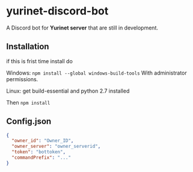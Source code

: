 # yurinet-discord-bot
A Discord bot for **Yurinet server** that are still in development.
## Installation
if this is frist time install do

Windows: ```npm install --global windows-build-tools``` With administrator permissions.

Linux: get build-essential and python 2.7 installed

Then ```npm install ```
## Config.json
```json
{
  "owner_id": "Owner_ID",
  "owner_server": "owner_serverid",
  "token": "bottoken",
  "commandPrefix": "..."
}
```
